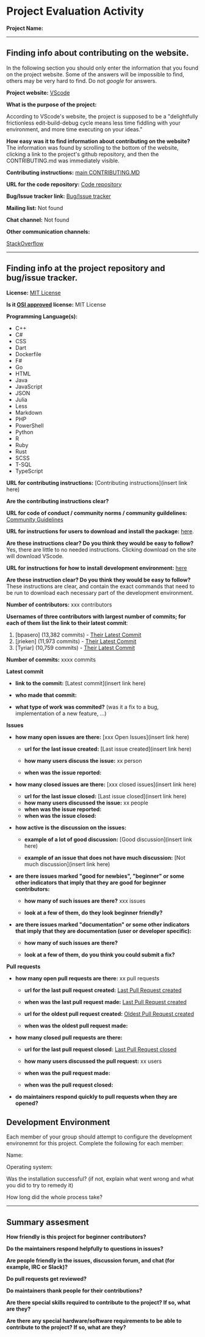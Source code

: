 # Project Evaluation Activity



__Project Name:__  


---

## Finding info about contributing on the website.

In the following section you should only enter the information that you
found on the project website. Some of the answers will be impossible to find, others
may be very hard to find. Do not _google_ for answers.

__Project website:__ [VScode](https://code.visualstudio.com/)


__What is the purpose of the project:__ 

According to VScode's website, the project is supposed to be a "delightfully frictionless edit-build-debug cycle means less time fiddling with your environment, and more time executing on your ideas." 


__How easy was it to find information about contributing on the website?__ 
The information was found by scrolling to the bottom of the website, clicking a link to the project's github repository, and then the CONTRIBUTING.md was immediately visible.

__Contributing instructions:__ [main CONTRIBUTING.MD](https://github.com/microsoft/vscode/blob/main/CONTRIBUTING.md) 

__URL for the code repository:__ [Code repository](https://github.com/microsoft/vscode)

__Bug/Issue tracker link:__ [Bug/Issue tracker](https://github.com/microsoft/vscode/issues)

__Mailing list:__ Not found

__Chat channel:__ Not found

__Other communication channels:__ 

[StackOverflow](https://stackoverflow.com/questions/tagged/vscode)

---

## Finding info at the project repository and bug/issue tracker.

__License:__ [MIT License](https://github.com/microsoft/vscode/blob/main/LICENSE.txt)

__Is it [OSI approved](https://opensource.org/licenses/alphabetical) license:__ MIT License

__Programming Language(s):__ 
* C++ 
* C# 
* CSS 
* Dart 
* Dockerfile 
* F# 
* Go 
* HTML 
* Java 
* JavaScript 
* JSON 
* Julia 
* Less 
* Markdown 
* PHP 
* PowerShell 
* Python 
* R 
* Ruby 
* Rust 
* SCSS 
* T-SQL 
* TypeScript

__URL for contributing instructions:__ [Contributing instructions](insert link here)

__Are the contributing instructions clear?__ 


__URL for code of conduct / community norms / community guildelines:__ [Community Guidelines](https://opensource.microsoft.com/codeofconduct/)

__URL for instructions for users to download and install the package:__  [here](https://code.visualstudio.com/download). 


__Are these instructions clear? Do you think they would be easy to follow?__ 
Yes, there are little to no needed instructions. Clicking download on the site will download VScode.

__URL for instructions for how to install development environment:__ [here](https://github.com/microsoft/vscode/wiki/How-to-Contribute)


__Are these instruction clear? Do you think they would be easy to follow?__
These instructions are clear, and contain the exact commands that need to be run to download each necessary part of the development environment.

__Number of contributors:__ xxx contributors


__Usernames of three contributors with largest number of commits; for
each of them list the link to their latest commit__:

1. [bpasero] (13,382 commits) - [Their Latest Commit](https://github.com/microsoft/vscode/commit/0fe195613ed9901f669cd0f799fe807f0189d029)
2. [jrieken] (11,973 commits) - [Their Latest Commit](https://github.com/microsoft/vscode/commit/94fcd5981a9de1f6309dd3a21dc8b5110f634ce9)
3. [Tyriar] (10,759 commits) - [Their Latest Commit](https://github.com/microsoft/vscode/commit/9e10294e18b2f53f144ca3757048d6f8a1ce2350)


__Number of commits:__ xxxx commits

__Latest commit__ 

- __link to the commit:__ [Latest commit](insert link here)

- __who made that commit:__ 

- __what type of work was commited?__ (was it a fix to a bug, implementation of a new feature, ...)


__Issues__

- __how many open issues are there:__ [xxx Open Issues](insert link here)

    - __url for the last issue created:__ [Last issue created](insert link here)

    - __how many users discuss the issue:__ xx person
    
    - __when was the issue reported:__ 
    

- __how many closed issues are there:__ [xxx closed issues](insert link here)
    - __url for the last issue closed:__ [Last issue closed](insert link here)
    - __how many users discussed the issue:__ xx people
    - __when was the issue reported:__ 
    - __when was the issue closed:__ 

- __how active is the discussion on the issues:__ 

    - __example of a lot of good discussion:__ [Good discussion](insert link here)
    
    - __example of an issue that does not have much discussion:__ [Not much discussion](insert link here)



- __are there issues marked "good for newbies", "beginner" or some other indicators that imply that they are good for beginner contributors:__ 

    - __how many of such issues are there?__ xxx issues
    
    - __look at a few of them, do they look beginner friendly?__ 



- __are there issues marked "documentation" or some other indicators that imply that they are documentation (user or developer specific):__ 

    - __how many of such issues are there?__ 
    
    - __look at a few of them, do you think you could submit a fix?__ 



__Pull requests__

- __how many open pull requests are there:__ xx pull requests

    - __url for the last pull request created:__ [Last Pull Request created]()
    
    - __when was the last pull request made:__ [Last Pull Request created]()

    - __url for the oldest pull request created:__ [Oldest Pull Request created]()
    
    - __when was the oldest pull request made:__ 

- __how many closed pull requests are there:__ 

    - __url for the last pull request closed:__ [Last Pull Request closed]()
    
    - __how many users discussed the pull request:__ xx users
    
    - __when was the pull request made:__  
    
    - __when was the pull request closed:__ 
    

- __do maintainers respond quickly to pull requests when they are opened?__ 


## Development Environment 

Each member of your group should attempt to configure the development environemnt 
for this project. Complete the following for each member:

Name: 

Operating system: 

Was the installation successful? (if not, explain what went wrong and 
what you did to try to remedy it)

How long did the whole process take? 


---


## Summary assesment
__How friendly is this project for beginner contributors?__




__Do the maintainers respond helpfully to questions in issues?__



__Are people friendly in the issues, discussion forum, and chat (for example, IRC or Slack)?__




__Do pull requests get reviewed?__



__Do maintainers thank people for their contributions?__



__Are there special skills required to contribute to the project? If so, what are they?__



__Are there any special hardware/software requirements to be able to contribute to the project? If so, what are they?__


